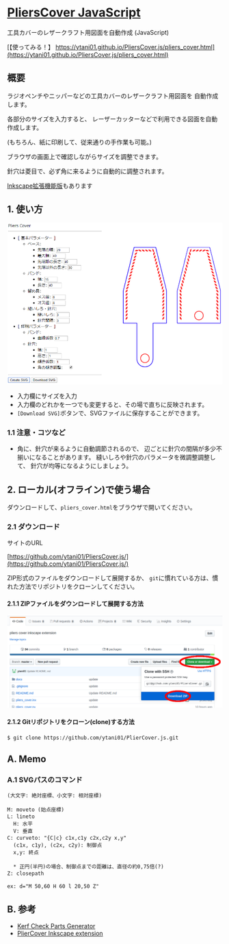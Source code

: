 # [PliersCover JavaScript](https://ytani01.github.io/PliersCover.js/)

工具カバーのレザークラフト用図面を自動作成 (JavaScript)

[【使ってみる！】 https://ytani01.github.io/PliersCover.js/pliers_cover.html](https://ytani01.github.io/PliersCover.js/pliers_cover.html)


## 概要

ラジオペンチやニッパーなどの工具カバーのレザークラフト用図面を
自動作成します。

各部分のサイズを入力すると、
レーザーカッターなどで利用できる図面を自動作成します。

(もちろん、紙に印刷して、従来通りの手作業も可能。)

ブラウザの画面上で確認しながらサイズを調整できます。

針穴は菱目で、必ず角に来るように自動的に調整されます。

[Inkscape拡張機能版](https://ytani01.github.io/PliersCover/)もあります


## 1. 使い方

[![sample1](docs/sample1.png)](https://ytani01.github.io/PliersCover.js/pliers_cover.html)<br />

* 入力欄にサイズを入力
* 入力欄のどれかを一つでも変更すると、その場で直ちに反映されます。
* ``[Download SVG]``ボタンで、SVGファイルに保存することができます。


### 1.1 注意・コツなど

* 角に、針穴が来るように自動調節されるので、
辺ごとに針穴の間隔が多少不揃いになることがあります。
縫いしろや針穴のパラメータを微調整調整して、
針穴が均等になるようにしましょう。


## 2. ローカル(オフライン)で使う場合

ダウンロードして、``pliers_cover.html``をブラウザで開いてください。


### 2.1 ダウンロード

サイトのURL

[https://github.com/ytani01/PliersCover.js/](https://github.com/ytani01/PliersCover.js/)

ZIP形式のファイルをダウンロードして展開するか、
``git``に慣れている方は、慣れた方法でリポジトリをクローンしてください。


#### 2.1.1 ZIPファイルをダウンロードして展開する方法

![github](docs/github1.png)


#### 2.1.2 Gitリポジトリをクローン(clone)する方法

```bash
$ git clone https://github.com/ytani01/PlierCover.js.git
```


## A. Memo

### A.1 SVGパスのコマンド

```
(大文字: 絶対座標、小文字: 相対座標)

M: moveto (始点座標)
L: lineto
  H: 水平
  V: 垂直
C: curveto: "{C|c} c1x,c1y c2x,c2y x,y"
  (c1x, c1y), (c2x, c2y): 制御点
  x,y: 終点

  * 正円(半円)の場合、制御点までの距離は、直径の約0,75倍(?)
Z: closepath
```

```
ex: d="M 50,60 H 60 l 20,50 Z"
```


## B. 参考

* [Kerf Check Parts Generator](http://doyolab.net/appli/kerf_check/kerf_check.html)
* [PlierCover Inkscape extension](https://github.com/ytani01/PliersCover)

